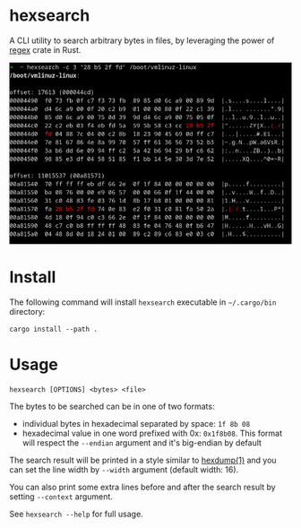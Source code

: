 # hexsearch

A CLI utility to search arbitrary bytes in files, by leveraging the power of [regex](https://github.com/rust-lang/regex#usage-match-regular-expressions-on-u8) crate in Rust.

![](screenshot.png)

# Install

The following command will install `hexsearch` executable in `~/.cargo/bin` directory:

```
cargo install --path .
```

# Usage

```
hexsearch [OPTIONS] <bytes> <file>
```

The bytes to be searched can be in one of two formats:

* individual bytes in hexadecimal separated by space: `1f 8b 08`
* hexadecimal value in one word prefixed with 0x: `0x1f8b08`. This format will respect the `--endian` argument and it's big-endian by default

The search result will be printed in a style similar to [hexdump(1)](https://www.man7.org/linux/man-pages/man1/hexdump.1.html) and you can set the line width by `--width` argument (default width: 16).

You can also print some extra lines before and after the search result by setting `--context` argument.

See `hexsearch --help` for full usage.
